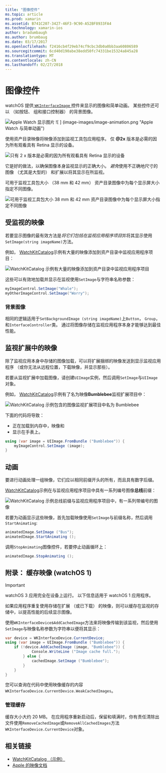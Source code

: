 ```yaml
---
title: "图像控件"
ms.topic: article
ms.prod: xamarin
ms.assetid: B741C207-3427-46F3-9C90-A52BF8933FA4
ms.technology: xamarin-ios
author: bradumbaugh
ms.author: brumbaug
ms.date: 03/17/2017
ms.openlocfilehash: f2416cb4f29eb74cf9cbc3db0a0bb3aa60806589
ms.sourcegitcommit: 6cd40d190abe38edd50fc74331be15324a845a28
ms.translationtype: MT
ms.contentlocale: zh-CN
ms.lasthandoff: 02/27/2018
---
```

# <a name="image-control"></a>图像控件

watchOS 提供[ `WKInterfaceImage` ](https://developer.xamarin.com/api/type/WatchKit.WKInterfaceImage/)控件来显示的图像和简单动画。 某些控件还可以 （如按钮、 组和接口控制器） 的背景图像。

![](image-images/image-walkway.png "Apple Watch 显示图片") ![ ] (image-images/image-animation.png "Apple Watch 与简单动画")
<!-- watch image courtesy of http://infinitapps.com/bezel/ -->

使用资产目录映像将映像添加到监视工具包应用程序。
仅 **@2x** 版本是必需的因为所有观看具有 Retina 显示的设备。

![](image-images/asset-universal-sml.png "只有 2 x 版本是必需的因为所有观看具有 Retina 显示的设备")

它是好的做法，以确保图像本身监视显示的正确大小。 *避免*使用不正确地尺寸的图像 （尤其是大型的） 和扩展以将其显示在所监视。

可用于监视工具包大小 （38 mm 和 42 mm） 资产目录图像中为每个显示屏大小指定不同图像。

![](image-images/asset-watch-sml.png "可用于监视工具包大小 38 mm 和 42 mm 资产目录图像中为每个显示屏大小指定不同图像")


## <a name="images-on-the-watch"></a>受监视的映像

若要显示图像的最有效方法是*将它们包括在监视应用程序项目*并将其显示使用`SetImage(string imageName)`方法。

例如， [WatchKitCatalog](https://developer.xamarin.com/samples/WatchKitCatalog/)示例有大量的映像添加到资产目录中监视应用程序项目：

![](image-images/asset-whale-sml.png "WatchKitCatalog 示例有大量的映像添加到资产目录中监视应用程序项目")

这些可以有效地加载并显示在监视使用`SetImage`与字符串名称参数：

```csharp
myImageControl.SetImage("Whale");
myOtherImageControl.SetImage("Worry");
```

### <a name="background-images"></a>背景图像

相同的逻辑适用于`SetBackgroundImage (string imageName)`上`Button`， `Group`，和`InterfaceController`类。 通过将图像存储在监视应用程序本身才能够达到最佳性能。


## <a name="images-in-the-watch-extension"></a>监视扩展中的映像

除了监视应用本身中存储的图像加载，可以将扩展捆绑的映像发送到显示监视应用程序 （或你无法从远程位置，下载映像，并显示那些）。

若要从监视扩展中加载图像，请创建`UIImage`实例，然后调用`SetImage`与`UIImage`对象。

例如， [WatchKitCatalog](https://developer.xamarin.com/samples/monotouch/watchOS/WatchKitCatalog/)示例有了名为映像**Bumblebee**监视扩展项目中：

![](image-images/asset-bumblebee-sml.png "WatchKitCatalog 示例包含的图像监视扩展项目中名为 Bumblebee")

下面的代码将导致：

- 正在加载到内存中，映像和
- 显示在手表上。

```csharp
using (var image = UIImage.FromBundle ("Bumblebee")) {
    myImageControl.SetImage (image);
}
```


## <a name="animations"></a>动画

要进行动画处理一组映像，它们应以相同前缀开头的所有，而且具有数字后缀。

[WatchKitCatalog](https://developer.xamarin.com/samples/monotouch/watchOS/WatchKitCatalog/)示例在与监视应用程序项目中具有一系列编号图像**总线**前缀：

![](image-images/asset-bus-animation-sml.png "WatchKitCatalog 示例总线前缀与监视应用程序项目中，有一系列带编号的图像")

若要为动画显示这些映像，首先加载映像使用`SetImage`与前缀名称，然后调用`StartAnimating`:

```csharp
animatedImage.SetImage ("Bus");
animatedImage.StartAnimating ();
```

调用`StopAnimating`图像控件，若要停止动画循环上：

```csharp
animatedImage.StopAnimating ();
```


<a name="cache" />

## <a name="appendix-caching-images-watchos-1"></a>附录： 缓存映像 (watchOS 1)

> [!IMPORTANT]
> watchOS 3 应用完全在设备上运行。 以下信息适用于 watchOS 1 应用程序。



如果应用程序重复使用存储在扩展 （或已下载） 的映像，则可以缓存在监视的存储中，以提高性能的后续显示图像。

使用`WKInterfaceDevice`s`AddCachedImage`方法来将映像传输到该监视，然后使用`SetImage`与映像名称参数为字符串以便将其显示：

```csharp
var device = WKInterfaceDevice.CurrentDevice;
using (var image = UIImage.FromBundle ("Bumblebee")) {
    if (!device.AddCachedImage (image, "Bumblebee")) {
            Console.WriteLine ("Image cache full.");
        } else {
            cachedImage.SetImage ("Bumblebee");
        }
    }
}
```

您可以查询在代码中使用映像缓存的内容`WKInterfaceDevice.CurrentDevice.WeakCachedImages`。


### <a name="managing-the-cache"></a>管理缓存

缓存大小大约 20 MB。 在应用程序重新启动后，保留和填满时，你有责任清除出文件使用`RemoveCachedImage`或`RemoveAllCachedImages`方法`WKInterfaceDevice.CurrentDevice`对象。



## <a name="related-links"></a>相关链接

- [WatchKitCatalog （示例）](https://developer.xamarin.com/samples/monotouch/watchOS/WatchKitCatalog/)
- [Apple 的映像文档](https://developer.apple.com/library/prerelease/ios/documentation/General/Conceptual/WatchKitProgrammingGuide/Images.html)
